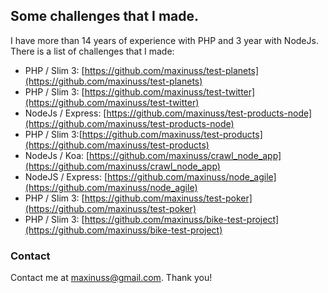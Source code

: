 ## Some challenges that I made.

I have more than 14 years of experience with PHP and 3 year with NodeJs.
There is a list of challenges that I made:

- PHP / Slim 3: [https://github.com/maxinuss/test-planets](https://github.com/maxinuss/test-planets)
- PHP / Slim 3: [https://github.com/maxinuss/test-twitter](https://github.com/maxinuss/test-twitter)
- NodeJs / Express: [https://github.com/maxinuss/test-products-node](https://github.com/maxinuss/test-products-node)
- PHP / Slim 3:[https://github.com/maxinuss/test-products](https://github.com/maxinuss/test-products)
- NodeJs / Koa: [https://github.com/maxinuss/crawl_node_app](https://github.com/maxinuss/crawl_node_app)
- NodeJS / Express: [https://github.com/maxinuss/node_agile](https://github.com/maxinuss/node_agile)
- PHP / Slim 3: [https://github.com/maxinuss/test-poker](https://github.com/maxinuss/test-poker)
- PHP / Slim 3: [https://github.com/maxinuss/bike-test-project](https://github.com/maxinuss/bike-test-project)

### Contact

Contact me at [maxinuss@gmail.com](mailto:maxinuss@gmail.com).
Thank you!
